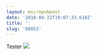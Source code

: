 ```yaml
---
layout: micropubpost
date: '2018-04-22T19:07:33.616Z'
title: ''
slug: '68853'
---
```

Tester ![](http://mathiasaggerbo.dk/assets/IMG_2553.jpeg)
